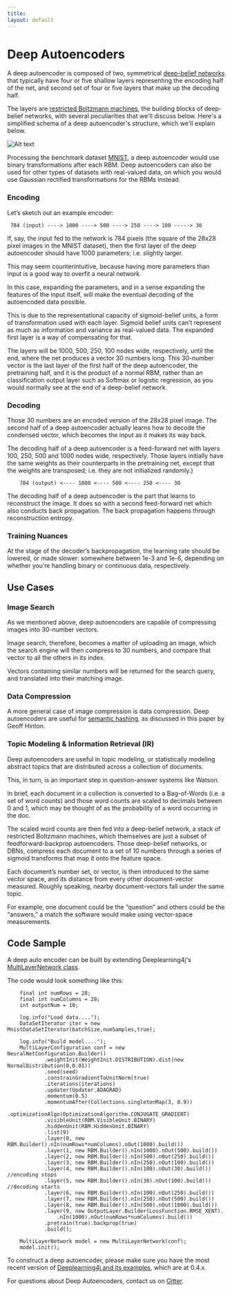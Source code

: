 ```yaml
---
title: 
layout: default
---
```


# Deep Autoencoders

A deep autoencoder is composed of two, symmetrical [deep-belief networks](../deepbeliefnetwork.html) that typically have four or five shallow layers representing the encoding half of the net, and second set of four or five layers that make up the decoding half.

The layers are [restricted Boltzmann machines](../restrictedboltzmannmachine.html), the building blocks of deep-belief networks, with several peculiarities that we'll discuss below. Here's a simplified schema of a deep autoencoder's structure, which we'll explain below.

![Alt text](../img/deep_autoencoder.png) 

Processing the benchmark dataset [MNIST](http://yann.lecun.com/exdb/mnist/), a deep autoencoder would use binary transformations after each RBM. Deep autoencoders can also be used for other types of datasets with real-valued data, on which you would use Gaussian rectified transformations for the RBMs instead. 

### Encoding

Let’s sketch out an example encoder:
    
     784 (input) ----> 1000 ----> 500 ----> 250 ----> 100 -----> 30

If, say, the input fed to the network is 784 pixels (the square of the 28x28 pixel images in the MNIST dataset), then the first layer of the deep autoencoder should have 1000 parameters; i.e. slightly larger. 

This may seem counterintuitive, because having more parameters than input is a good way to overfit a neural network. 

In this case, expanding the parameters, and in a sense expanding the features of the input itself, will make the eventual decoding of the autoencoded data possible. 

This is due to the representational capacity of sigmoid-belief units, a form of transformation used with each layer. Sigmoid belief units can’t represent as much as information and variance as real-valued data. The expanded first layer is a way of compensating for that. 

The layers will be 1000, 500, 250, 100 nodes wide, respectively, until the end, where the net produces a vector 30 numbers long. This 30-number vector is the last layer of the first half of the deep autoencoder, the pretraining half, and it is the product of a normal RBM, rather than an classification output layer such as Softmax or logistic regression, as you would normally see at the end of a deep-belief network. 

### Decoding

Those 30 numbers are an encoded version of the 28x28 pixel image. The second half of a deep autoencoder actually learns how to decode the condensed vector, which becomes the input as it makes its way back.

The decoding half of a deep autoencoder is a feed-forward net with layers 100, 250, 500 and 1000 nodes wide, respectively. Those layers initially have the same weights as their counterparts in the pretraining net, except that the weights are transposed; i.e. they are not initialized randomly.) 

		784 (output) <---- 1000 <---- 500 <---- 250 <---- 30

The decoding half of a deep autoencoder is the part that learns to reconstruct the image. It does so with a second feed-forward net which also conducts back propagation. The back propagation happens through reconstruction entropy.

### Training Nuances

At the stage of the decoder’s backpropagation, the learning rate should be lowered, or made slower: somewhere between 1e-3 and 1e-6, depending on whether you’re handling binary or continuous data, respectively.

## Use Cases

### Image Search

As we mentioned above, deep autoencoders are capable of compressing images into 30-number vectors. 

Image search, therefore, becomes a matter of uploading an image, which the search engine will then compress to 30 numbers, and compare that vector to all the others in its index. 

Vectors containing similar numbers will be returned for the search query, and translated into their matching image. 

### Data Compression

A more general case of image compression is data compression. Deep autoencoders are useful for [semantic hashing](https://www.cs.utoronto.ca/~rsalakhu/papers/semantic_final.pdf), as discussed in this paper by Geoff Hinton.

### Topic Modeling & Information Retrieval (IR)

Deep autoencoders are useful in topic modeling, or statistically modeling abstract topics that are distributed across a collection of documents. 

This, in turn, is an important step in question-answer systems like Watson.

In brief, each document in a collection is converted to a Bag-of-Words (i.e. a set of word counts) and those word counts are scaled to decimals between 0 and 1, which may be thought of as the probability of a word occurring in the doc. 

The scaled word counts are then fed into a deep-belief network, a stack of restricted Boltzmann machines, which themselves are just a subset of feedforward-backprop autoencoders. Those deep-belief networks, or DBNs, compress each document to a set of 10 numbers through a series of sigmoid transforms that map it onto the feature space. 

Each document’s number set, or vector, is then introduced to the same vector space, and its distance from every other document-vector measured. Roughly speaking, nearby document-vectors fall under the same topic. 

For example, one document could be the “question” and others could be the “answers,” a match the software would make using vector-space measurements. 

## Code Sample

A deep auto encoder can be built by extending Deeplearning4j's [MultiLayerNetwork class](https://github.com/deeplearning4j/deeplearning4j/blob/3e934e0128e443a0e187f5aea7a3b8677d9a6568/deeplearning4j-core/src/main/java/org/deeplearning4j/nn/multilayer/MultiLayerNetwork.java).

The code would look something like this:

        final int numRows = 28;
        final int numColumns = 28;
        int outputNum = 10;
        
        log.info("Load data....");
        DataSetIterator iter = new MnistDataSetIterator(batchSize,numSamples,true);

        log.info("Build model....");
        MultiLayerConfiguration conf = new NeuralNetConfiguration.Builder()
                .weightInit(WeightInit.DISTRIBUTION).dist(new NormalDistribution(0,0.01))
                .seed(seed)
                .constrainGradientToUnitNorm(true)
                .iterations(iterations)
                .updater(Updater.ADAGRAD)
                .momentum(0.5)
                .momentumAfter(Collections.singletonMap(3, 0.9))
                .optimizationAlgo(OptimizationAlgorithm.CONJUGATE_GRADIENT)
                .visibleUnit(RBM.VisibleUnit.BINARY)
                .hiddenUnit(RBM.HiddenUnit.BINARY)
                .list(9)
                .layer(0, new RBM.Builder().nIn(numRows*numColumns).nOut(1000).build())
                .layer(1, new RBM.Builder().nIn(1000).nOut(500).build())
                .layer(2, new RBM.Builder().nIn(500).nOut(250).build())
                .layer(3, new RBM.Builder().nIn(250).nOut(100).build())
                .layer(4, new RBM.Builder().nIn(100).nOut(30).build()) //encoding stops
                .layer(5, new RBM.Builder().nIn(30).nOut(100).build()) //decoding starts
                .layer(6, new RBM.Builder().nIn(100).nOut(250).build())
                .layer(7, new RBM.Builder().nIn(250).nOut(500).build())
                .layer(8, new RBM.Builder().nIn(500).nOut(1000).build())
                .layer(9, new OutputLayer.Builder(LossFunction.RMSE_XENT).
                	.nIn(1000).nOut(numRows*numColumns).build())
                .pretrain(true).backprop(true)
                .build();

        MultiLayerNetwork model = new MultiLayerNetwork(conf);
        model.init();

To construct a deep autoencoder, please make sure you have the most recent version of [Deeplearning4j and its examples](https://github.com/deeplearning4j/dl4j-0.4-examples), which are at 0.4.x.

For questions about Deep Autoencoders, contact us on [Gitter](https://gitter.im/deeplearning4j/deeplearning4j). 
